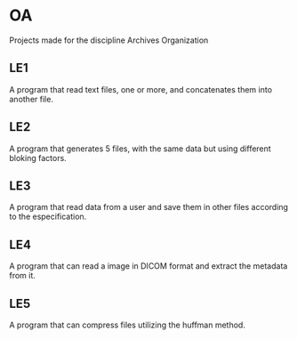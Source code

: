 # OA
Projects made for the discipline Archives Organization
## LE1
   A program that read text files, one or more, and concatenates them into another file.
## LE2
   A program that generates 5 files, with the same data but using different bloking factors.
## LE3
   A program that read data from a user and save them in other files according to the especification.
## LE4
   A program that can read a image in DICOM format and extract the metadata from it.
## LE5
   A program that can compress files utilizing the huffman method.
